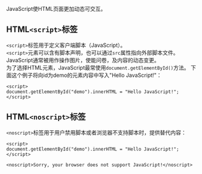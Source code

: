 JavaScript使HTML页面更加动态可交互。
## HTML`<script>`标签
`<script>`标签用于定义客户端脚本（JavaScript）。  
`<script>`元素可以含有脚本声明，也可以通过`src`属性指向外部脚本文件。
JavaScript通常被用作操作图片，使能问卷，及内容的动态变更。  
为了选择HTML元素，JavaScript最常使用`document.getElementById()`方法。
下面这个例子将向id为demo的元素内容中写入"Hello JavaScript!"：
```
<script>
document.getElementById("demo").innerHTML = "Hello JavaScript!";
</script>
```
## HTML`<noscript>`标签
`<noscript>`标签用于用户禁用脚本或者浏览器不支持脚本时，提供替代内容：
```
<script>
document.getElementById("demo").innerHTML = "Hello JavaScript!";
</script>

<noscript>Sorry, your browser does not support JavaScript!</noscript>
```
